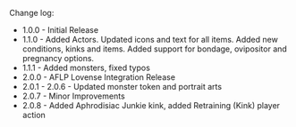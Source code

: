 Change log: 

* 1.0.0 - Initial Release
* 1.1.0 - Added Actors. Updated icons and text for all items. Added new conditions, kinks and items. Added support for bondage, ovipositor and pregnancy options.
* 1.1.1 - Added monsters, fixed typos
* 2.0.0 - AFLP Lovense Integration Release
* 2.0.1 - 2.0.6 - Updated monster token and portrait arts
* 2.0.7 - Minor Improvements
* 2.0.8 - Added Aphrodisiac Junkie kink, added Retraining (Kink) player action
